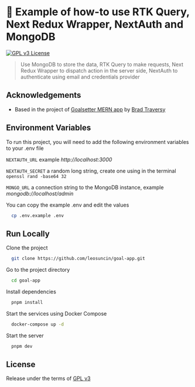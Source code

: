 # 🔬 Example of how-to use RTK Query, Next Redux Wrapper, NextAuth and MongoDB

[![GPL v3 License](https://img.shields.io/badge/License-GPLv3-green.svg)](./LICENSE)

> Use MongoDB to store the data, RTK Query to make requests, Next Redux Wrapper to dispatch action in the server side, NextAuth to authenticate using email and credentials provider

## Acknowledgements

- Based in the project of [Goalsetter MERN app](https://github.com/bradtraversy/mern-tutorial) by [Brad Traversy](https://www.youtube.com/c/TraversyMedia)

## Environment Variables

To run this project, you will need to add the following environment variables to your .env file

`NEXTAUTH_URL` example _http://localhost:3000_

`NEXTAUTH_SECRET` a random long string, create one using in the terminal `openssl rand -base64 32`

`MONGO_URL` a connection string to the MongoDB instance, example _mongodb://localhost/admin_

You can copy the example .env and edit the values

```bash
  cp .env.example .env
```

## Run Locally

Clone the project

```bash
  git clone https://github.com/leosuncin/goal-app.git
```

Go to the project directory

```bash
  cd goal-app
```

Install dependencies

```bash
  pnpm install
```

Start the services using Docker Compose

```bash
  docker-compose up -d
```

Start the server

```bash
  pnpm dev
```

## License

Release under the terms of [GPL v3](./LICENSE)
